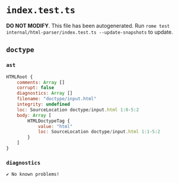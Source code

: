 # `index.test.ts`

**DO NOT MODIFY**. This file has been autogenerated. Run `rome test internal/html-parser/index.test.ts --update-snapshots` to update.

## `doctype`

### `ast`

```javascript
HTMLRoot {
	comments: Array []
	corrupt: false
	diagnostics: Array []
	filename: "doctype/input.html"
	integrity: undefined
	loc: SourceLocation doctype/input.html 1:0-5:2
	body: Array [
		HTMLDoctypeTag {
			value: "html"
			loc: SourceLocation doctype/input.html 1:1-5:2
		}
	]
}
```

### `diagnostics`

```
✔ No known problems!

```
